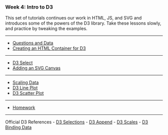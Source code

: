 ### Week 4: Intro to D3

This set of tutorials continues our work in HTML, JS, and SVG and introduces some of the powers of the D3 library. Take these lessons slowly, and practice by tweaking the examples.

-----

- [Questions and Data](data.md)
- [Creating an HTML Container for D3](container.md)

-----

- [D3 Select](select.md)
- [Adding an SVG Canvas](svg-container.md)

-----

- [Scaling Data](scale.md)
- [D3 Line Plot](line.md)
- [D3 Scatter Plot](scatter.md)

-----

- [Homework](homework.md)

---

Official D3 References
	- [D3 Selections](https://github.com/d3/d3-selection#d3-selection)
	- [D3 Append](https://github.com/d3/d3-selection#selection_append)
	- [D3 Scales](https://github.com/d3/d3-scale)
	- [D3 Binding Data](https://github.com/d3/d3-selection#selection_data)
